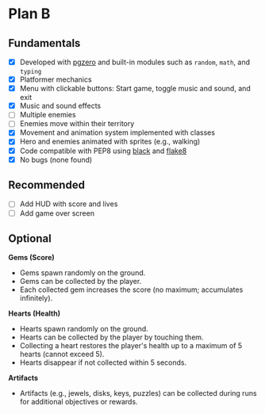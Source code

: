 # Plan B

## Fundamentals

- [x] Developed with [pgzero](https://github.com/pgzero/pgzero) and built-in modules such as `random`, `math`, and `typing`
- [x] Platformer mechanics
- [x] Menu with clickable buttons: Start game, toggle music and sound, and exit
- [x] Music and sound effects
- [ ] Multiple enemies
- [ ] Enemies move within their territory
- [x] Movement and animation system implemented with classes
- [x] Hero and enemies animated with sprites (e.g., walking)
- [x] Code compatible with PEP8 using [black](https://github.com/psf/black) and [flake8](https://github.com/PyCQA/flake8)
- [x] No bugs (none found)

## Recommended

- [ ] Add HUD with score and lives
- [ ] Add game over screen

## Optional

**Gems (Score)**
- Gems spawn randomly on the ground.
- Gems can be collected by the player.
- Each collected gem increases the score (no maximum; accumulates infinitely).

**Hearts (Health)**
- Hearts spawn randomly on the ground.
- Hearts can be collected by the player by touching them.
- Collecting a heart restores the player's health up to a maximum of 5 hearts (cannot exceed 5).
- Hearts disappear if not collected within 5 seconds.

**Artifacts**
- Artifacts (e.g., jewels, disks, keys, puzzles) can be collected during runs for additional objectives or rewards.
